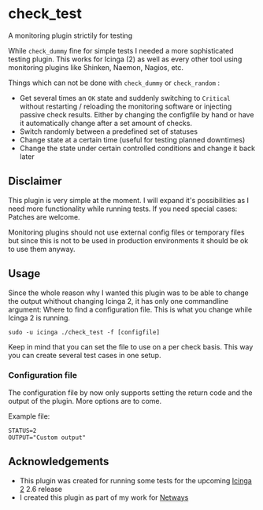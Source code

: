 # check_test
A monitoring plugin strictily for testing

While `check_dummy` fine for simple tests I needed a more sophisticated testing plugin. This works for Icinga (2) as well as every other tool using monitoring plugins like Shinken, Naemon, Nagios, etc.

Things which can not be done with `check_dummy` or `check_random` :

* Get several times an `OK` state and suddenly switching to `Critical` without restarting / reloading the monitoring software or injecting passive check results. Either by changing the configfile by hand or have it automatically change after a set amount of checks.
* Switch randomly between a predefined set of statuses
* Change state at a certain time (useful for testing planned downtimes)
* Change the state under certain controlled conditions and change it back later

## Disclaimer ##

This plugin is very simple at the moment. I will expand it's possibilities as I need more functionality while running tests. If you need special cases: Patches are welcome.

Monitoring plugins should not use external config files or temporary files but since this is not to be used in production environments it should be ok to use them anyway.

## Usage ##

Since the whole reason why I wanted this plugin was to be able to change the output whithout changing Icinga 2, it has only one commandline argument: Where to find a configuration file. This is what you change while Icinga 2 is running.

    sudo -u icinga ./check_test -f [configfile]

Keep in mind that you can set the file to use on a per check basis. This way you can create several test cases in one setup.

### Configuration file ###

The configuration file by now only supports setting the return code and the output of the plugin. More options are to come.

Example file:

    STATUS=2
    OUTPUT="Custom output"


## Acknowledgements ##

* This plugin was created for running some tests for the upcoming [Icinga 2](https://www.icinga.org/) 2.6 release
* I created this plugin as part of my work for [Netways](https://www.netways.de/home/)

